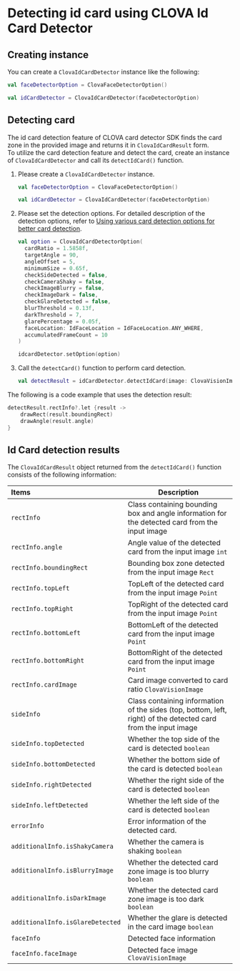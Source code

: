# Detecting id card using CLOVA Id Card Detector

## Creating instance

You can create a `ClovaIdCardDetector` instance like the following:

```kotlin
val faceDetectorOption = ClovaFaceDetectorOption()

val idCardDetector = ClovaIdCardDetector(faceDetectorOption)
```

## Detecting card

The id card detection feature of CLOVA card detector SDK finds the card zone in the provided image and returns it in `ClovaIdCardResult` form.  
To utilize the card detection feature and detect the card, create an instance of `ClovaIdCardDetector` and call its `detectIdCard()` function.

1. Please create a `ClovaIdCardDetector` instance.

   ```kotlin
   val faceDetectorOption = ClovaFaceDetectorOption()
   
   val idCardDetector = ClovaIdCardDetector(faceDetectorOption)
   ```

2. Please set the detection options. For detailed description of the detection options, refer to [Using various card detection options for better card detection](./option_AOS.md).

   ```kotlin
   val option = ClovaIdCardDetectorOption(
     cardRatio = 1.5858f,
     targetAngle = 90,
     angleOffset = 5,
     minimumSize = 0.65f,
     checkSideDetected = false,
     checkCameraShaky = false,
     checkImageBlurry = false,
     checkImageDark = false,
     checkGlareDetected = false,
     blurThreshold = 0.13f,
     darkThreshold = 7,
     glarePercentage = 0.05f,
     faceLocation: IdFaceLocation = IdFaceLocation.ANY_WHERE,
     accumulatedFrameCount = 10
   )
   
   idcardDetector.setOption(option)
   ```

3. Call the `detectCard()` function to perform card detection.

   ```kotlin
   val detectResult = idCardDetector.detectIdCard(image: ClovaVisionImage) // input image
   ```

The following is a code example that uses the detection result:

```kotlin
detectResult.rectInfo?.let {result ->
    drawRect(result.boundingRect)
    drawAngle(result.angle)
}
```

## Id Card detection results

The `ClovaIdCardResult` object returned from the `detectIdCard()` function consists of the following information:

| Items| Description|
|:----------|----------|
| `rectInfo`                     | Class containing bounding box and angle information for the detected card from the input image |
| `rectInfo.angle`                 | Angle value of the detected card from the input image `int`  |
| `rectInfo.boundingRect`          | Bounding box zone detected from the input image `Rect`       |
| `rectInfo.topLeft`               | TopLeft of the detected card from the input image `Point`    |
| `rectInfo.topRight`              | TopRight of the detected card from the input image `Point`   |
| `rectInfo.bottomLeft`            | BottomLeft of the detected card from the input image `Point` |
| `rectInfo.bottomRight`           | BottomRight of the detected card from the input image `Point` |
| `rectInfo.cardImage`             | Card image converted to card ratio `ClovaVisionImage` |
| `sideInfo`                       | Class containing information of the sides (top, bottom, left, right) of the detected card from the input image |
| `sideInfo.topDetected`           | Whether the top side of the card is detected `boolean`         |
| `sideInfo.bottomDetected`        | Whether the bottom side of the card is detected `boolean`      |
| `sideInfo.rightDetected`         | Whether the right side of the card is detected `boolean`       |
| `sideInfo.leftDetected`          | Whether the left side of the card is detected `boolean`        |
| `errorInfo`                      | Error information of the detected card.                      |
| `additionalInfo.isShakyCamera`   | Whether the camera is shaking  `boolean`                     |
| `additionalInfo.isBlurryImage` | Whether the detected card zone image is too blurry `boolean` |
| `additionalInfo.isDarkImage` | Whether the detected card zone image is too dark  `boolean` |
| `additionalInfo.isGlareDetected` | Whether the glare is detected in the card image `boolean` |
| `faceInfo` | Detected face information |
| `faceInfo.faceImage` | Detected face image `ClovaVisionImage` |
